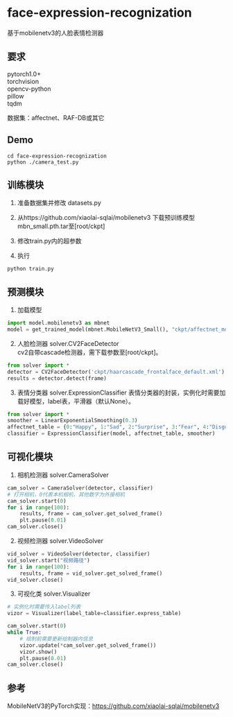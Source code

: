 # face-expression-recognization

基于mobilenetv3的人脸表情检测器

## 要求
pytorch1.0+  
torchvision  
opencv-python  
pillow  
tqdm  

数据集：affectnet、RAF-DB或其它

## Demo

```shell
cd face-expression-recognization
python ./camera_test.py
```

## 训练模块

1. 准备数据集并修改 datasets.py

2. 从https://github.com/xiaolai-sqlai/mobilenetv3 下载预训练模型mbn_small.pth.tar至[root/ckpt]

3. 修改train.py内的超参数 

4. 执行

```shell
python train.py
```

## 预测模块

1. 加载模型  
```python
import model.mobilenetv3 as mbnet
model = get_trained_model(mbnet.MobileNetV3_Small(), "ckpt/affectnet_mobilenetv3_small_acc83.pth.tar")
```

2. 人脸检测器 solver.CV2FaceDetector  
cv2自带cascade检测器，需下载参数至[root/ckpt]。  
```python
from solver import *
detector = CV2FaceDetector('ckpt/haarcascade_frontalface_default.xml')
results = detector.detect(frame)
```

3. 表情分类器 solver.ExpressionClassifier
表情分类器的封装，实例化时需要加载好模型，label表，平滑器（默认None）。
```python
from solver import *
smoother = LinearExponentialSmoothing(0.3)
affectnet_table = {0:"Happy", 1:"Sad", 2:"Surprise", 3:"Fear", 4:"Disgust", 5:"Anger"}
classifier = ExpressionClassifier(model, affectnet_table, smoother)
```

## 可视化模块

1. 相机检测器 solver.CameraSolver  
```python
cam_solver = CameraSolver(detector, classifier)
# 打开相机，0代表本机相机，其他数字为外接相机
cam_solver.start(0)
for i in range(100):
    results, frame = cam_solver.get_solved_frame()
    plt.pause(0.01)
cam_solver.close()
```

2. 视频检测器 solver.VideoSolver  
```python
vid_solver = VideoSolver(detector, classifier)
vid_solver.start("视频路径")
for i in range(100):
    results, frame = vid_solver.get_solved_frame()
vid_solver.close()
```

3. 可视化类 solver.Visualizer
```python
# 实例化时需要传入label列表
vizor = Visualizer(label_table=classifier.express_table)

cam_solver.start(0)
while True:
    # 绘制前需要更新绘制器内信息
    vizor.update(*cam_solver.get_solved_frame())
    vizor.show()
    plt.pause(0.01)
cam_solver.close()
```

## 参考

 MobileNetV3的PyTorch实现：https://github.com/xiaolai-sqlai/mobilenetv3
